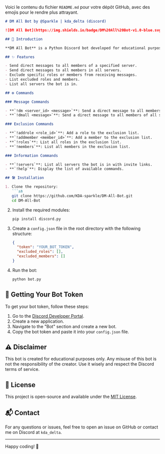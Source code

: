 Voici le contenu du fichier `README.md` pour votre dépôt GitHub, avec des emojis pour le rendre plus attrayant.

```markdown
# DM All Bot by @Sparkle | kda_delta (discord)

![DM All Bot](https://img.shields.io/badge/DM%20All%20Bot-v1.0-blue.svg)

## 📜 Introduction

**DM All Bot** is a Python Discord bot developed for educational purposes to send direct messages to all members in a Discord server. The bot provides various commands to manage exclusions and send messages to multiple servers. Note that any misuse of this bot is not the responsibility of the creator.

## ✨ Features

- Send direct messages to all members of a specified server.
- Send direct messages to all members in all servers.
- Exclude specific roles or members from receiving messages.
- List excluded roles and members.
- List all servers the bot is in.

## ⚙️ Commands

### Message Commands

- **`!dm <server_id> <message>`**: Send a direct message to all members of the specified server.
- **`!dmall <message>`**: Send a direct message to all members of all servers.

### Exclusion Commands

- **`!addrole <role_id>`**: Add a role to the exclusion list.
- **`!addmember <member_id>`**: Add a member to the exclusion list.
- **`!roles`**: List all roles in the exclusion list.
- **`!members`**: List all members in the exclusion list.

### Information Commands

- **`!servers`**: List all servers the bot is in with invite links.
- **`!help`**: Display the list of available commands.

## 🛠️ Installation

1. Clone the repository:
   ```sh
   git clone https://github.com/KDA-sparkle/DM-All-Bot.git
   cd DM-All-Bot
   ```

2. Install the required modules:
   ```sh
   pip install discord.py
   ```

3. Create a `config.json` file in the root directory with the following structure:
   ```json
   {
     "token": "YOUR_BOT_TOKEN",
     "excluded_roles": [],
     "excluded_members": []
   }
   ```

4. Run the bot:
   ```sh
   python bot.py
   ```

## 🔑 Getting Your Bot Token

To get your bot token, follow these steps:
1. Go to the [Discord Developer Portal](https://discord.com/developers/applications).
2. Create a new application.
3. Navigate to the "Bot" section and create a new bot.
4. Copy the bot token and paste it into your `config.json` file.

## ⚠️ Disclaimer

This bot is created for educational purposes only. Any misuse of this bot is not the responsibility of the creator. Use it wisely and respect the Discord terms of service.

## 📄 License

This project is open-source and available under the [MIT License](LICENSE).

## 📬 Contact

For any questions or issues, feel free to open an issue on GitHub or contact me on Discord at `kda_delta`.

---

Happy coding! 🚀
